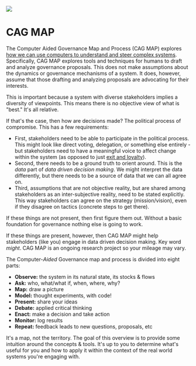 ![](https://i.imgur.com/JvY17As.jpg)

# CAG MAP

The Computer Aided Governance Map and Process (CAG MAP) explores [how we can use computers to understand and steer complex systems](https://medium.com/block-science/computer-aided-governance-cag-a-revolution-in-automated-decision-support-systems-9faa009e57a2). Specifically, CAG MAP explores tools and techniques for humans to draft and analyze governance proposals. This does not make assumptions about the dynamics or governance mechanisms of a system. It does, however, assume that those drafting and analyzing proposals are advocating for their interests.

This is important because a system with diverse stakeholders implies a diversity of viewpoints. This means there is no objective view of what is "best." It's all relative.

If that's the case, then how are decisions made? The political process of compromise. This has a few requirements:

- First, stakeholders need to be able to participate in the political process. This might look like direct voting, delegation, or something else entirely - but stakeholders need to have a meaningful voice to affect change within the system (as opposed to just [exit and loyalty](https://en.wikipedia.org/wiki/Exit,_Voice,_and_Loyalty)).
- Second, there needs to be a ground truth to orient around. This is the *data* part of *data driven decision making*. We might interpret the data differently, but there needs to be a source of data that we can all agree on. 
- Third, assumptions that are not objective reality, but are shared among stakeholders as an inter-subjective reality, need to be stated explicitly. This way stakeholders can agree on the strategy (mission/vision), even if they disagree on tactics (concrete steps to get there).

If these things are not present, then first figure them out. Without a basic foundation for governance nothing else is going to work. 

If these things are present, however, then CAG MAP might help stakeholders (like you) engage in data driven decision making. Key word *might*. CAG MAP is an ongoing research project so your mileage may vary. 

The Computer-*Aided* Governance map and process is divided into eight parts:

- **Observe:** the system in its natural state, its stocks & flows
- **Ask:** who, what/what if, when, where, why?
- **Map:** draw a picture
- **Model:** thought experiments, with code!
- **Present:** share your ideas
- **Debate:** applied critical thinking
- **Enact:** make a decision and take action
- **Monitor:** log results
- **Repeat:** feedback leads to new questions, proposals, etc

It's a map, not the territory. The goal of this overview is to provide some intuition around the concepts & tools. It's up to you to determine what's useful for you and how to apply it within the context of the real world systems you're engaging with. 

